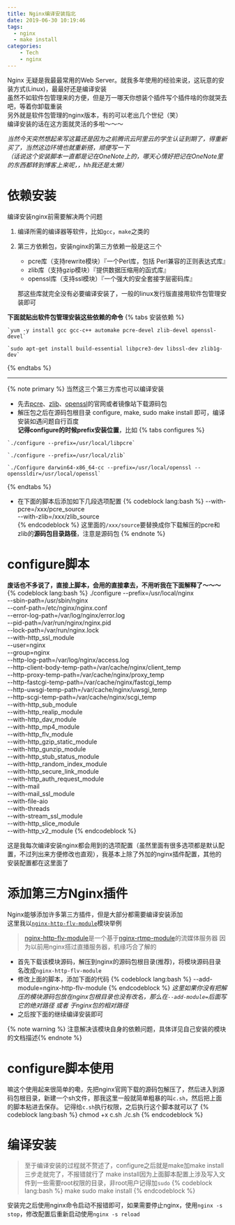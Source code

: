 ```yaml
---
title: Nginx编译安装指北
date: 2019-06-30 10:19:46
tags:
  - nginx
  - make install
categories:
	- Tech
	- nginx
---
```


Nginx 无疑是我最最常用的Web Server。就我多年使用的经验来说，这玩意的安装方式(Linux)，最最好还是编译安装  
虽然不如软件包管理来的方便，但是万一哪天你想装个插件写个插件啥的你就哭去吧，等着你卸载重装  
另外就是软件包管理的nginx版本，有的可以老出几个世纪（笑）  
编译安装的话在这方面就灵活的多啦～～～

*当然今天突然想起来写这篇还是因为之前腾讯云阿里云的学生认证到期了，得重新买了，当然这边环境也就重新搭，顺便写一下  
（话说这个安装脚本一直都是记在OneNote上的，哪天心情好把记在OneNote里的东西都转到博客上来呢，，hh我还是太懒）*

<!-- more -->

# 依赖安装
编译安装nginx前需要解决两个问题   
1. 编译所需的编译器等软件，比如`gcc`，`make`之类的   
2. 第三方依赖包，安装nginx的第三方依赖一般是这三个
   - pcre库（支持rewrite模块）『一个Perl库，包括 Perl兼容的正则表达式库』
   - zlib库（支持gzip模块）『提供数据压缩用的函式库』
   - openssl库（支持ssl模块）『一个强大的安全套接字层密码库』   
    
    那这些库就完全没有必要编译安装了，一般的linux发行版直接用软件包管理安装即可

**下面就贴出软件包管理安装这些依赖的命令**
{% tabs 安装依赖 %}
  <!-- tab RedHat系(yum) -->
    `yum -y install gcc gcc-c++ automake pcre-devel zlib-devel openssl-devel`
  <!-- endtab -->
  <!-- tab Debian系(apt) -->
    `sudo apt-get install build-essential libpcre3-dev libssl-dev zlib1g-dev`
  <!-- endtab -->
{% endtabs %}  
****************
{% note primary %}
当然这三个第三方库也可以编译安装
 - 先去[pcre](http://www.pcre.org/)、[zlib](http://zlib.net/)、[openssl](https://www.openssl.org/)的官网或者镜像站下载源码包  
 - 解压包之后在源码包根目录 configure, make, sudo make install 即可，编译安装如遇问题自行百度  
  **记得configure的时候prefix安装位置**，比如
  {% tabs configures %}
  <!-- tab pcre -->
    `./configure --prefix=/usr/local/libpcre`
  <!-- endtab -->
  <!-- tab zlib -->
    `./configure --prefix=/usr/local/zlib`
  <!-- endtab -->
  <!-- tab openssl -->
    `./Configure darwin64-x86_64-cc --prefix=/usr/local/openssl --openssldir=/usr/local/openssl`
  <!-- endtab -->
{% endtabs %} 
 - 在下面的脚本后添加如下几段选项配置
    {% codeblock lang:bash %}
    --with-pcre=/xxx/pcre_source \
    --with-zlib=/xxx/zlib_source \
    {% endcodeblock %}
    这里面的`/xxx/source`要替换成你下载解压的pcre和zlib的**源码包目录路径**，注意是源码包
{% endnote %}


# configure脚本
**废话也不多说了，直接上脚本，会用的直接拿去，不用听我在下面解释了～～～**
{% codeblock lang:bash %}
./configure --prefix=/usr/local/nginx \
--sbin-path=/usr/sbin/nginx \
--conf-path=/etc/nginx/nginx.conf \
--error-log-path=/var/log/nginx/error.log \
--pid-path=/var/run/nginx/nginx.pid \
--lock-path=/var/run/nginx.lock \
--with-http_ssl_module \
--user=nginx \
--group=nginx \
--http-log-path=/var/log/nginx/access.log \
--http-client-body-temp-path=/var/cache/nginx/client_temp \
--http-proxy-temp-path=/var/cache/nginx/proxy_temp \
--http-fastcgi-temp-path=/var/cache/nginx/fastcgi_temp \
--http-uwsgi-temp-path=/var/cache/nginx/uwsgi_temp \
--http-scgi-temp-path=/var/cache/nginx/scgi_temp \
--with-http_sub_module \
--with-http_realip_module \
--with-http_dav_module \
--with-http_mp4_module \
--with-http_flv_module \
--with-http_gzip_static_module \
--with-http_gunzip_module \
--with-http_stub_status_module \
--with-http_random_index_module \
--with-http_secure_link_module \
--with-http_auth_request_module \
--with-mail \
--with-mail_ssl_module \
--with-file-aio \
--with-threads \
--with-stream_ssl_module \
--with-http_slice_module \
--with-http_v2_module
{% endcodeblock %}

这是我每次编译安装nginx都会用到的选项配置（虽然里面有很多选项都是默认配置，不过列出来方便修改也直观），我基本上除了外加的nginx插件配置，其他的安装配置都在这里面了

# 添加第三方Nginx插件
Nginx能够添加许多第三方插件，但是大部分都需要编译安装添加  
这里我以[`nginx-http-flv-module`](https://github.com/winshining/nginx-http-flv-module)模块举例
> [nginx-http-flv-module](https://github.com/winshining/nginx-http-flv-module)是一个基于[nginx-rtmp-module](https://github.com/arut/nginx-rtmp-module)的流媒体服务器
> 因为以前用nginx搭过直播服务器，机缘巧合了解的

- 首先下载该模块源码，解压到nginx的源码包根目录(推荐)，将模块源码目录名改成`nginx-http-flv-module`
- 修改上面的脚本，添加下面的代码
     {% codeblock lang:bash %}
    --add-module=nginx-http-flv-module
    {% endcodeblock %}
    *这里如果你没有把解压的模块源码包放在nginx包根目录也没有改名，那么在`--add-module=`后面写它的绝对路径 或者 于nginx包的相对路径*
- 之后按下面的继续编译安装即可

{% note warning %}
注意解决该模块自身的依赖问题，具体详见自己安装的模块的文档描述{% endnote %}

# configure脚本使用
嘛这个使用起来很简单的嘞，先把nginx官网下载的源码包解压了，然后进入到源码包根目录，新建一个sh文件，那我这里一般就简单粗暴的叫`c.sh`，然后把上面的脚本粘进去保存。
记得给`c.sh`执行权限，之后执行这个脚本就可以了
{% codeblock lang:bash %}
chmod +x c.sh
./c.sh
{% endcodeblock %}  

# 编译安装
> 至于编译安装的过程就不赘述了，configure之后就是make加make install三步走就完了，不报错就行了
> make install因为上面脚本配置上涉及写入文件到一些需要root权限的目录，非root用户记得加`sudo`
{% codeblock lang:bash %}
make
sudo make install
{% endcodeblock %} 

安装完之后使用nginx命令启动不报错即可，如果需要停止nginx，使用`nginx -s stop`，修改配置后重新启动使用`nginx -s reload`